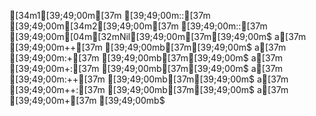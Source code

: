 [34m1[39;49;00m[37m [39;49;00m::[37m [39;49;00m[34m2[39;49;00m[37m [39;49;00m::[37m [39;49;00m[04m[32mNil[39;49;00m[37m[39;49;00m$
a[37m [39;49;00m++[37m [39;49;00mb[37m[39;49;00m$
a[37m [39;49;00m:+[37m [39;49;00mb[37m[39;49;00m$
a[37m [39;49;00m+:[37m [39;49;00mb[37m[39;49;00m$
a[37m [39;49;00m:++[37m [39;49;00mb[37m[39;49;00m$
a[37m [39;49;00m++:[37m [39;49;00mb[37m[39;49;00m$
a[37m [39;49;00m+[37m [39;49;00mb$
